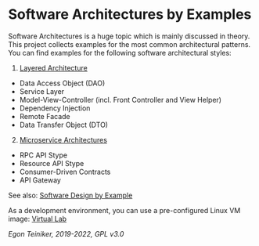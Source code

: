 # Software Architectures by Examples
Software Architectures is a huge topic which is mainly discussed in theory. 
This project collects examples for the most common architectural patterns. 
You can find examples for the following software architectural styles:

1. [Layered Architecture](https://github.com/teiniker/teiniker-lectures-softwarearchitectures/tree/master/layered)
  * Data Access Object (DAO)
  * Service Layer
  * Model-View-Controller (incl. Front Controller and View Helper)
  * Dependency Injection
  * Remote Facade
  * Data Transfer Object (DTO)
  
2. [Microservice Architectures](https://github.com/teiniker/teiniker-lectures-softwarearchitectures/tree/master/services)
  * RPC API Stype
  * Resource API Stype
  * Consumer-Driven Contracts
  * API Gateway

See also: 
[Software Design by Example](https://github.com/teiniker/teiniker-lectures-softwaredesign) 

As a development environment, you can use a pre-configured Linux VM image:
[Virtual Lab](https://drive.google.com/drive/folders/1AzsF4Mvh1HJ8k6OW5W5hQ5CF0HdqA51l)

*Egon Teiniker, 2019-2022, GPL v3.0*
